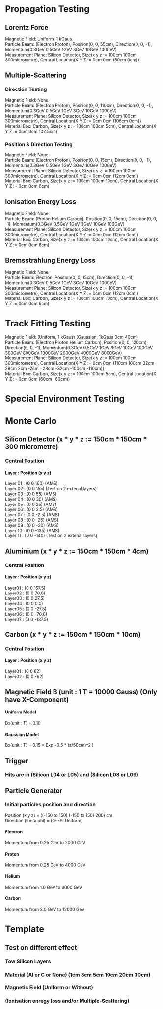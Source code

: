 # Propagation Testing


## Lorentz Force

Magnetic Field: Uniform, 1 kGaus <br />
Particle Beam: (Electron Proton), Position(0, 0, 55cm), Direction(0, 0, -1), Momentum(0.3GeV 0.5GeV 1GeV 3GeV 10GeV 100GeV) <br />
Measurement Plane: Silicon Detector, Size(x y z := 100cm 100cm 300micrometre), Central Location(X Y Z := 0cm 0cm (50cm 0cm)) <br />

## Multiple-Scattering

### Direction Testing

Magnetic Field: None <br />
Particle Beam: (Electron Proton), Position(0, 0, 110cm), Direction(0, 0, -1), Momentum(0.3GeV 0.5GeV 1GeV 3GeV 10GeV 100GeV) <br />
Measurement Plane: Silicon Detector, Size(x y z := 100cm 100cm 300micrometre), Central Location(X Y Z := 0cm 0cm (106cm 0cm)) <br />
Material Box: Carbon, Size(x y z := 100cm 100cm 5cm), Central Location(X Y Z := 0cm 0cm 102.5cm) <br />

### Position & Direction Testing

Magnetic Field: None <br />
Particle Beam: (Electron Proton), Position(0, 0, 15cm), Direction(0, 0, -1), Momentum(0.3GeV 0.5GeV 1GeV 3GeV 10GeV 100GeV) <br />
Measurement Plane: Silicon Detector, Size(x y z := 100cm 100cm 300micrometre), Central Location(X Y Z := 0cm 0cm (12cm 0cm)) <br />
Material Box: Carbon, Size(x y z := 100cm 100cm 10cm), Central Location(X Y Z := 0cm 0cm 6cm) <br />

## Ionisation Energy Loss

Magnetic Field: None <br />
Particle Beam: (Proton Helium Carbon), Position(0, 0, 15cm), Direction(0, 0, -1), Momentum(0.3GeV 0.5GeV 1GeV 3GeV 10GeV 100GeV) <br />
Measurement Plane: Silicon Detector, Size(x y z := 100cm 100cm 300micrometre), Central Location(X Y Z := 0cm 0cm (12cm 0cm)) <br />
Material Box: Carbon, Size(x y z := 100cm 100cm 10cm), Central Location(X Y Z := 0cm 0cm 6cm) <br />

## Bremsstrahlung Energy Loss

Magnetic Field: None <br />
Particle Beam: Electron, Position(0, 0, 15cm), Direction(0, 0, -1), Momentum(0.3GeV 0.5GeV 1GeV 3GeV 10GeV 100GeV) <br />
Measurement Plane: Silicon Detector, Size(x y z := 100cm 100cm 300micrometre), Central Location(X Y Z := 0cm 0cm (12cm 0cm)) <br />
Material Box: Carbon, Size(x y z := 100cm 100cm 10cm), Central Location(X Y Z := 0cm 0cm 6cm) <br />


# Track Fitting Testing

Magnetic Field: (Uniform, 1 kGaus) (Gaussian, 1kGaus 0cm 40cm) <br />
Particle Beam: (Electron Proton Helium Carbon), Position(0, 0, 120cm), Direction(0, 0, -1), Momentum(0.3GeV 0.5GeV 1GeV 3GeV 10GeV 100GeV 300GeV 800GeV 1000GeV 2000GeV 4000GeV 8000GeV) <br />
Measurement Plane: Silicon Detector, Size(x y z := 100cm 100cm 300micrometre), Central Location(X Y Z := 0cm 0cm (110cm 100cm 32cm 28cm 2cm -2cm =28cm -32cm -100cm -110cm)) <br />
Material Box: Carbon, Size(x y z := 100cm 100cm 5cm), Central Location(X Y Z := 0cm 0cm (60cm -60cm)) <br />


# Special Environment Testing





















# Monte Carlo

## Silicon Detector (x * y * z := 150cm * 150cm * 300 micrometre)
### Central Position
#### Layer    : Position (x y z)

Layer 01 : (0 0  160)      (AMS)  
Layer 02 : (0 0  155)      (Test on 2 extenal layers)  
Layer 03 : (0 0  55)       (AMS)  
Layer 04 : (0 0  30)       (AMS)  
Layer 05 : (0 0  25)       (AMS)  
Layer 06 : (0 0   2.5)     (AMS)  
Layer 07 : (0 0  -2.5)     (AMS)  
Layer 08 : (0 0 -25)       (AMS)  
Layer 09 : (0 0 -30)       (AMS)  
Layer 10 : (0 0 -135)      (AMS)  
Layer 11 : (0 0 -140)      (Test on 2 extenal layers)  

## Aluminium (x * y * z := 150cm * 150cm * 4cm)
### Central Position
#### Layer   : Position (x y z)

Layer01 : (0 0  157.5)  
Layer02 : (0 0   70.0)  
Layer03 : (0 0   27.5)  
Layer04 : (0 0    0.0)  
Layer05 : (0 0  -27.5)  
Layer06 : (0 0  -70.0)  
Layer07 : (0 0 -137.5)  

## Carbon (x * y * z := 150cm * 150cm * 10cm)
### Central Position
#### Layer   : Position (x y z)

Layer01 : (0 0  62)  
Layer02 : (0 0 -62)  

## Magnetic Field B (unit : 1 T = 10000 Gauss) (Only have X-Component)
#### Uniform Model

Bx(unit : T) = 0.10  

#### Gaussian Model

Bx(unit : T) = 0.15 * Exp(-0.5 * (z/50cm)^2 )

## Trigger
### Hits are in (Silicon L04 or L05) and (Silicon L08 or L09)

## Particle Generator
### Initial particles position and direction

Position (x y z) = ((-150 to 150) (-150 to 150) 200) cm  
Direction (theta phi) = (0~-PI Uniform)  

#### Electron
Momentum from 0.25 GeV to 2000 GeV

#### Proton
Momentum from 0.25 GeV to 4000 GeV  

#### Helium
Momentum from 1.0 GeV to 6000 GeV  

#### Carbon
Momentum from 3.0 GeV to 12000 GeV  


# Template
## Test on different effect
### Tow Silicon Layers 
### Material (Al or C or None)   (1cm 3cm 5cm 10cm 20cm 30cm)  
### Magnetic Field (Uniform or Without)  
### (Ionisation enregy loss and/or Multiple-Scattering)  

